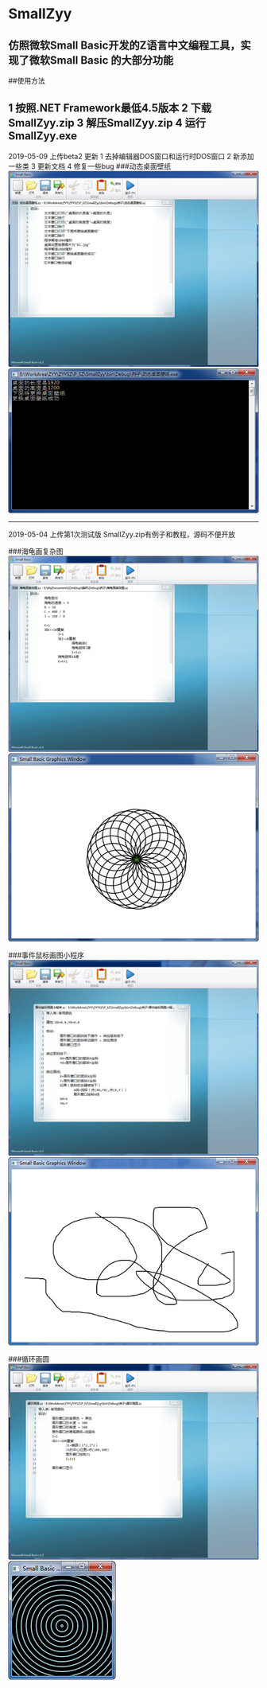 # SmallZyy
仿照微软Small Basic开发的Z语言中文编程工具，实现了微软Small Basic 的大部分功能
-------------------
##使用方法

1 按照.NET Framework最低4.5版本
2 下载SmallZyy.zip
3 解压SmallZyy.zip
4 运行SmallZyy.exe
-------------------
2019-05-09 上传beta2
更新
1 去掉编辑器DOS窗口和运行时DOS窗口
2 新添加一些类
3 更新文档
4 修复一些bug
###动态桌面壁纸
![](https://github.com/TKT2016/SmallZyy/blob/master/beta2/lizi_img/dtzmbz_code.jpg)
![](https://github.com/TKT2016/SmallZyy/blob/master/beta2/lizi_img/dtzmbz_run.jpg)

-------------------
2019-05-04 上传第1次测试版
SmallZyy.zip有例子和教程，源码不便开放

###海龟画复杂图
![](https://github.com/TKT2016/SmallZyy/blob/master/beta1/lizi_img/lz1s.jpg)
![](https://github.com/TKT2016/SmallZyy/blob/master/beta1/lizi_img/lz1r.jpg)

###事件鼠标画图小程序
![](https://github.com/TKT2016/SmallZyy/blob/master/beta1/lizi_img/lz2s.jpg)
![](https://github.com/TKT2016/SmallZyy/blob/master/beta1/lizi_img/lz2r.jpg)

###循环画圆
![](https://github.com/TKT2016/SmallZyy/blob/master/beta1/lizi_img/lz3s.jpg)
![](https://github.com/TKT2016/SmallZyy/blob/master/beta1/lizi_img/lz3r.jpg)
